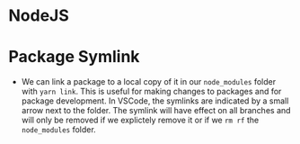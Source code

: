 # NodeJS

# Package Symlink

- We can link a package to a local copy of it in our `node_modules` folder with `yarn link`. This is useful for making changes to packages and for package development. In VSCode, the symlinks are indicated by a small arrow next to the folder. The symlink will have effect on all branches and will only be removed if we explictely remove it or if we `rm rf` the `node_modules` folder.
